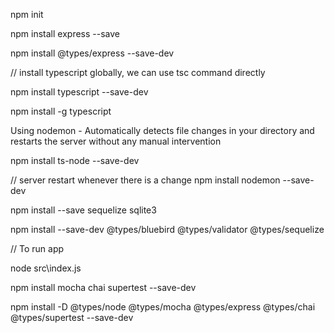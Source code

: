 npm init

npm install express --save

npm install @types/express --save-dev

// install typescript globally, we can use tsc command directly

npm install typescript --save-dev

npm install -g typescript

Using nodemon - Automatically detects file changes in your directory and restarts the server without any manual intervention

npm install ts-node --save-dev

// server restart whenever there is a change
npm install nodemon --save-dev


npm install --save sequelize sqlite3

npm install --save-dev @types/bluebird @types/validator @types/sequelize

// To run app

node src\index.js

npm install mocha chai supertest --save-dev

​​​​​​​npm install -D @types/node @types/mocha @types/express @types/chai @types/supertest --save-dev